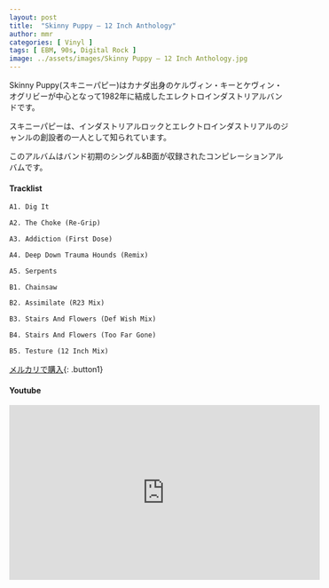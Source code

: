 ```yaml
---
layout: post
title:  "Skinny Puppy – 12 Inch Anthology"
author: mmr
categories: [ Vinyl ]
tags: [ EBM, 90s, Digital Rock ]
image: ../assets/images/Skinny Puppy – 12 Inch Anthology.jpg
---
```


Skinny Puppy(スキニーパピー)はカナダ出身のケルヴィン・キーとケヴィン・オグリビーが中心となって1982年に結成したエレクトロインダストリアルバンドです。

スキニーパピーは、インダストリアルロックとエレクトロインダストリアルのジャンルの創設者の一人として知られています。

このアルバムはバンド初期のシングル&B面が収録されたコンピレーションアルバムです。

#### Tracklist
```md
A1. Dig It

A2. The Choke (Re-Grip)

A3. Addiction (First Dose)

A4. Deep Down Trauma Hounds (Remix)

A5. Serpents

B1. Chainsaw

B2. Assimilate (R23 Mix)

B3. Stairs And Flowers (Def Wish Mix)

B4. Stairs And Flowers (Too Far Gone)

B5. Testure (12 Inch Mix)
```

[メルカリで購入](https://jp.mercari.com/item/m35594422931?afid=6142608987){: .button1}

#### Youtube
<iframe width="560" height="315" src="https://www.youtube.com/embed/pY6rk963lUU?si=7GszfkIxE3Q-pPi0" title="YouTube video player" frameborder="0" allow="accelerometer; autoplay; clipboard-write; encrypted-media; gyroscope; picture-in-picture; web-share" referrerpolicy="strict-origin-when-cross-origin" allowfullscreen></iframe>